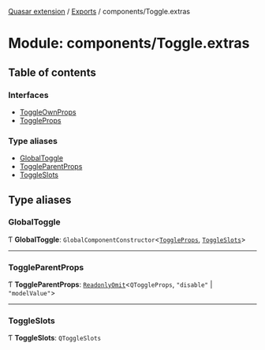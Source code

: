 [Quasar extension](../index.md) / [Exports](../modules.md) / components/Toggle.extras

# Module: components/Toggle.extras

## Table of contents

### Interfaces

- [ToggleOwnProps](../interfaces/components_Toggle_extras.ToggleOwnProps.md)
- [ToggleProps](../interfaces/components_Toggle_extras.ToggleProps.md)

### Type aliases

- [GlobalToggle](components_Toggle_extras.md#globaltoggle)
- [ToggleParentProps](components_Toggle_extras.md#toggleparentprops)
- [ToggleSlots](components_Toggle_extras.md#toggleslots)

## Type aliases

### GlobalToggle

Ƭ **GlobalToggle**: `GlobalComponentConstructor`<[`ToggleProps`](../interfaces/components_Toggle_extras.ToggleProps.md), [`ToggleSlots`](components_Toggle_extras.md#toggleslots)\>

___

### ToggleParentProps

Ƭ **ToggleParentProps**: [`ReadonlyOmit`](components_api.md#readonlyomit)<`QToggleProps`, ``"disable"`` \| ``"modelValue"``\>

___

### ToggleSlots

Ƭ **ToggleSlots**: `QToggleSlots`
